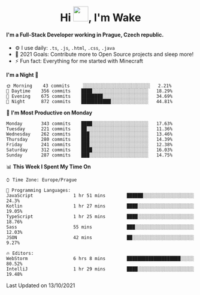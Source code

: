 <h1 align="center">Hi <img src="https://raw.githubusercontent.com/MrWakeCZ/MrWakeCZ/master/Hi.gif" width="40px" />, I'm Wake</h1>

#### I'm a Full-Stack Developer working in Prague, Czech republic.
- ⚙️ I use daily: `.ts`, `.js`, `.html`, `.css`, `.java`
- 🥅 2021 Goals: Contribute more to Open Source projects and sleep more!
- ⚡ Fun fact: Everything for me started with Minecraft

<!--START_SECTION:waka-->
**I'm a Night 🦉** 

```text
🌞 Morning    43 commits     ░░░░░░░░░░░░░░░░░░░░░░░░░   2.21% 
🌆 Daytime    356 commits    ████░░░░░░░░░░░░░░░░░░░░░   18.29% 
🌃 Evening    675 commits    ████████░░░░░░░░░░░░░░░░░   34.69% 
🌙 Night      872 commits    ███████████░░░░░░░░░░░░░░   44.81%

```
📅 **I'm Most Productive on Monday** 

```text
Monday       343 commits    ████░░░░░░░░░░░░░░░░░░░░░   17.63% 
Tuesday      221 commits    ██░░░░░░░░░░░░░░░░░░░░░░░   11.36% 
Wednesday    262 commits    ███░░░░░░░░░░░░░░░░░░░░░░   13.46% 
Thursday     280 commits    ███░░░░░░░░░░░░░░░░░░░░░░   14.39% 
Friday       241 commits    ███░░░░░░░░░░░░░░░░░░░░░░   12.38% 
Saturday     312 commits    ████░░░░░░░░░░░░░░░░░░░░░   16.03% 
Sunday       287 commits    ███░░░░░░░░░░░░░░░░░░░░░░   14.75%

```


📊 **This Week I Spent My Time On** 

```text
⌚︎ Time Zone: Europe/Prague

💬 Programming Languages: 
JavaScript               1 hr 51 mins        ██████░░░░░░░░░░░░░░░░░░░   24.3% 
Kotlin                   1 hr 27 mins        ████░░░░░░░░░░░░░░░░░░░░░   19.05% 
TypeScript               1 hr 25 mins        ████░░░░░░░░░░░░░░░░░░░░░   18.76% 
Sass                     55 mins             ███░░░░░░░░░░░░░░░░░░░░░░   12.03% 
JSON                     42 mins             ██░░░░░░░░░░░░░░░░░░░░░░░   9.27%

🔥 Editors: 
WebStorm                 6 hrs 8 mins        ████████████████████░░░░░   80.52% 
IntelliJ                 1 hr 29 mins        ████░░░░░░░░░░░░░░░░░░░░░   19.48%

```


 Last Updated on 13/10/2021
<!--END_SECTION:waka-->
